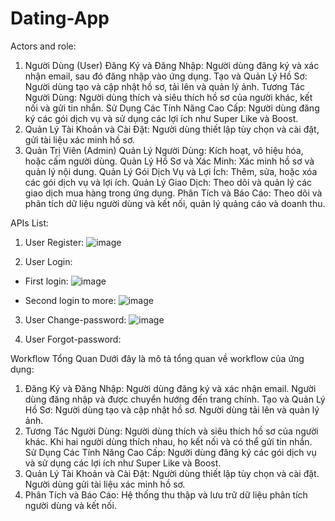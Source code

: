 # Dating-App
Actors and role:
1. Người Dùng (User)
Đăng Ký và Đăng Nhập: Người dùng đăng ký và xác nhận email, sau đó đăng nhập vào ứng dụng.
Tạo và Quản Lý Hồ Sơ: Người dùng tạo và cập nhật hồ sơ, tải lên và quản lý ảnh.
Tương Tác Người Dùng: Người dùng thích và siêu thích hồ sơ của người khác, kết nối và gửi tin nhắn.
Sử Dụng Các Tính Năng Cao Cấp: Người dùng đăng ký các gói dịch vụ và sử dụng các lợi ích như Super Like và Boost.
5. Quản Lý Tài Khoản và Cài Đặt: Người dùng thiết lập tùy chọn và cài đặt, gửi tài liệu xác minh hồ sơ.
2. Quản Trị Viên (Admin)
Quản Lý Người Dùng: Kích hoạt, vô hiệu hóa, hoặc cấm người dùng.
Quản Lý Hồ Sơ và Xác Minh: Xác minh hồ sơ và quản lý nội dung.
Quản Lý Gói Dịch Vụ và Lợi Ích: Thêm, sửa, hoặc xóa các gói dịch vụ và lợi ích.
Quản Lý Giao Dịch: Theo dõi và quản lý các giao dịch mua hàng trong ứng dụng.
Phân Tích và Báo Cáo: Theo dõi và phân tích dữ liệu người dùng và kết nối, quản lý quảng cáo và doanh thu.

APIs List:
1) User Register: 
![image](https://github.com/user-attachments/assets/08a37ca2-cc28-4b0a-bf74-171fd786fabe)

2) User Login:
- First login:
![image](https://github.com/user-attachments/assets/e31765bd-ab2a-4a10-942a-af5b27bf2d17)

- Second login to more:
![image](https://github.com/user-attachments/assets/99010346-c515-41ba-ae0b-e1768dba6e7e)


3) User Change-password:
![image](https://github.com/user-attachments/assets/d05eecf9-e363-484e-834f-d15390c2f0fb)

4) User Forgot-password:



Workflow Tổng Quan
Dưới đây là mô tả tổng quan về workflow của ứng dụng:
1. Đăng Ký và Đăng Nhập:
Người dùng đăng ký và xác nhận email.
Người dùng đăng nhập và được chuyển hướng đến trang chính.
Tạo và Quản Lý Hồ Sơ:
Người dùng tạo và cập nhật hồ sơ.
Người dùng tải lên và quản lý ảnh.
3. Tương Tác Người Dùng:
Người dùng thích và siêu thích hồ sơ của người khác.
Khi hai người dùng thích nhau, họ kết nối và có thể gửi tin nhắn.
Sử Dụng Các Tính Năng Cao Cấp:
Người dùng đăng ký các gói dịch vụ và sử dụng các lợi ích như Super Like và Boost.
5. Quản Lý Tài Khoản và Cài Đặt:
Người dùng thiết lập tùy chọn và cài đặt.
Người dùng gửi tài liệu xác minh hồ sơ.
6. Phân Tích và Báo Cáo:
Hệ thống thu thập và lưu trữ dữ liệu phân tích người dùng và kết nối.
